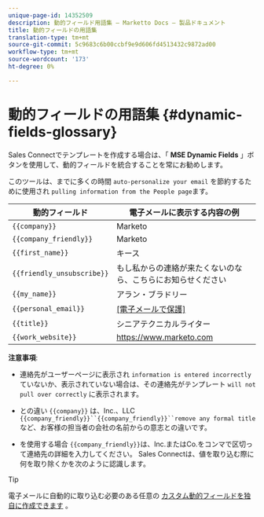 ```yaml
---
unique-page-id: 14352509
description: 動的フィールド用語集 — Marketto Docs — 製品ドキュメント
title: 動的フィールドの用語集
translation-type: tm+mt
source-git-commit: 5c9683c6b00ccbf9e9d606fd4513432c9872ad00
workflow-type: tm+mt
source-wordcount: '173'
ht-degree: 0%

---
```



# 動的フィールドの用語集 {#dynamic-fields-glossary}

Sales Connectでテンプレートを作成する場合は、「 **MSE Dynamic Fields** 」ボタンを使用して、動的フィールドを統合することを常にお勧めします。

このツールは、までに多くの時間 `auto-personalize your email` を節約するために使用され `pulling information from the People page`ます。

| 動的フィールド | 電子メールに表示する内容の例 |
|---|---|
| `{{company}}` | Marketo |
| `{{company_friendly}}` | Marketo |
| `{{first_name}}` | キース |
| `{{friendly_unsubscribe}}` | もし私からの連絡が来たくないのなら、こちらにお知らせください |
| `{{my_name}}` | アラン・ブラドリー |
| `{{personal_email}}` | [[電子メールで保護]](http://docs.marketo.com/cdn-cgi/l/email-protection) |
| `{{title}}` | シニアテクニカルライター |
| `{{work_website}}` | https://www.marketo.com |

**注意事項**:

* 連絡先がユーザーページに表示され `information is entered incorrectly` ていないか、表示されていない場合は、その連絡先がテンプレート `will not pull over correctly` に表示されます。

* との違い `{{company}}` は、Inc.、LLC `{{company_friendly}}``{{company_friendly}}``remove any formal title`など、お客様の担当者の会社の名前からの意志との違いです。
* を使用する場合 `{{company_friendly}}`は、Inc.またはCo.をコンマで区切って連絡先の詳細を入力してください。 Sales Connectは、値を取り込む際に何を取り除くかを次のように認識します。

>[!TIP]
>
>電子メールに自動的に取り込む必要のある任意の [カスタム動的フィールドを独自に作成できます](http://docs.marketo.com/x/fADb) 。

